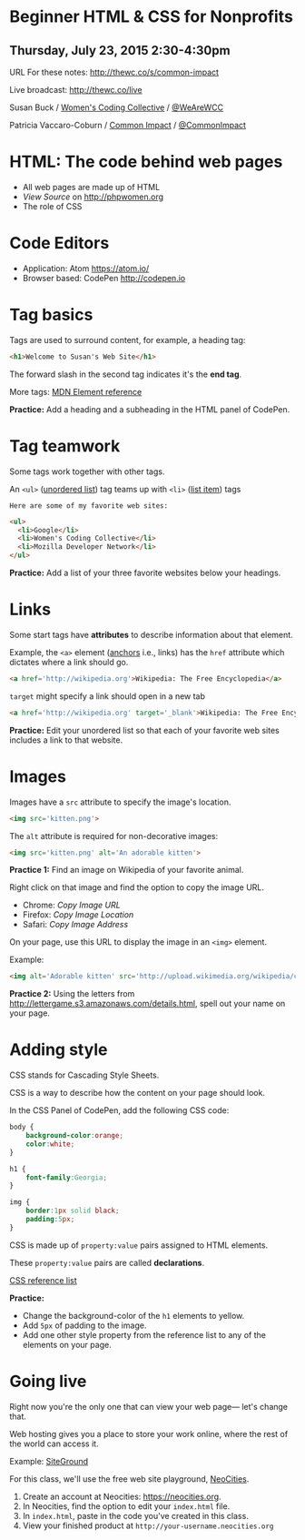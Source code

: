 # Beginner HTML & CSS for Nonprofits
## Thursday, July 23, 2015 2:30-4:30pm

URL For these notes: <http://thewc.co/s/common-impact>

Live broadcast: <http://thewc.co/live>

Susan Buck / [Women's Coding Collective](http://thewc.co) / [@WeAreWCC](https://twitter.com/WeAreWCC)

Patricia Vaccaro-Coburn / [Common Impact](http://commonimpact.org/) / [@CommonImpact](https://twitter.com/commonimpact)


# HTML: The code behind web pages
* All web pages are made up of HTML
* *View Source* on <http://phpwomen.org>
* The role of CSS


# Code Editors
* Application: Atom <https://atom.io/>
* Browser based: CodePen <http://codepen.io>


# Tag basics
Tags are used to surround content, for example, a heading tag:

```html
<h1>Welcome to Susan's Web Site</h1>
```

The forward slash in the second tag indicates it's the **end tag**.

More tags: [MDN Element reference](https://developer.mozilla.org/en-US/docs/Web/HTML/Element?redirectlocale=en-US&redirectslug=HTML%2FElement)

**Practice:** Add a heading and a subheading in the HTML panel of CodePen.


# Tag teamwork
Some tags work together with other tags.

An `<ul>` ([unordered list](https://developer.mozilla.org/en-US/docs/Web/HTML/Element/ul)) tag teams up with `<li>` ([list item](https://developer.mozilla.org/en-US/docs/Web/HTML/Element/li)) tags

	Here are some of my favorite web sites:

```html
<ul>
  <li>Google</li>
  <li>Women's Coding Collective</li>
  <li>Mozilla Developer Network</li>
</ul>
```

**Practice:** Add a list of your three favorite websites below your headings.


# Links
Some start tags have **attributes** to describe information about that element.

Example, the `<a>` element ([anchors](https://developer.mozilla.org/en-US/docs/Web/HTML/Element/a) i.e., links) has the `href` attribute which dictates where a link should go.

```html
<a href='http://wikipedia.org'>Wikipedia: The Free Encyclopedia</a>
```

`target` might specify a link should open in a new tab

```html
<a href='http://wikipedia.org' target='_blank'>Wikipedia: The Free Encyclopedia</a>
```

**Practice:** Edit your unordered list so that each of your favorite web sites includes a link to that website.


# Images

Images have a `src` attribute to specify the image's location.

```html
<img src='kitten.png'>
```

The `alt` attribute is required for non-decorative images:

```html
<img src='kitten.png' alt='An adorable kitten'>
```

**Practice 1:** Find an image on Wikipedia of your favorite animal.

Right click on that image and find the option to copy the image URL.

* Chrome: *Copy Image URL*
* Firefox: *Copy Image Location*
* Safari: *Copy Image Address*

On your page, use this URL to display the image in an `<img>` element.

Example:

```html
<img alt='Adorable kitten' src='http://upload.wikimedia.org/wikipedia/commons/thumb/0/06/Kitten_in_Rizal_Park%2C_Manila.jpg/340px-Kitten_in_Rizal_Park%2C_Manila.jpg'>
```
**Practice 2:** Using the letters from <http://lettergame.s3.amazonaws.com/details.html>, spell out your name on your page.


# Adding style

CSS stands for Cascading Style Sheets.

CSS is a way to describe how the content on your page should look.

In the CSS Panel of CodePen, add the following CSS code:

```css
body {
	background-color:orange;
	color:white;
}

h1 {
	font-family:Georgia;
}

img {
	border:1px solid black;
	padding:5px;
}
```

CSS is made up of `property:value` pairs assigned to HTML elements.

These `property:value` pairs are called **declarations**.

[CSS reference list](https://developer.mozilla.org/en-US/docs/Web/CSS/Reference)

**Practice:**

* Change the background-color of the `h1` elements to yellow.
* Add `5px` of padding to the image.
* Add one other style property from the reference list to any of the elements on your page.


# Going live

Right now you're the only one that can view your web page&mdash; let's change that.

Web hosting gives you a place to store your work online, where the rest of the world can access it.

Example: [SiteGround](http://siteground.com/index.htm?afcode=bf90ce97069361478ba4f2426b5f9d4d)

For this class, we'll use the free web site playground, [NeoCities](https://neocities.org).

1. Create an account at Neocities: <https://neocities.org>.
2. In Neocities, find the option to edit your `index.html` file.
3. In `index.html`, paste in the code you've created in this class.
4. View your finished product at `http://your-username.neocities.org`
